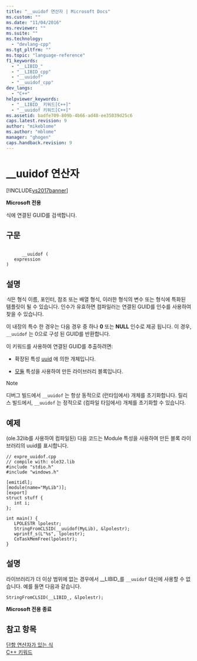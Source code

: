 ```yaml
---
title: "__uuidof 연산자 | Microsoft Docs"
ms.custom: ""
ms.date: "11/04/2016"
ms.reviewer: ""
ms.suite: ""
ms.technology: 
  - "devlang-cpp"
ms.tgt_pltfrm: ""
ms.topic: "language-reference"
f1_keywords: 
  - "__LIBID_"
  - "__LIBID_cpp"
  - "__uuidof"
  - "__uuidof_cpp"
dev_langs: 
  - "C++"
helpviewer_keywords: 
  - "__LIBID_ 키워드[C++]"
  - "__uuidof 키워드[C++]"
ms.assetid: badfe709-809b-4b66-ad48-ee35039d25c6
caps.latest.revision: 9
author: "mikeblome"
ms.author: "mblome"
manager: "ghogen"
caps.handback.revision: 9
---
```

# __uuidof 연산자
[!INCLUDE[vs2017banner](../assembler/inline/includes/vs2017banner.md)]

**Microsoft 전용**  
  
 식에 연결된 GUID를 검색합니다.  
  
## 구문  
  
```  
  
      __uuidof (  
   expression   
)  
```  
  
## 설명  
 *식*은 형식 이름, 포인터, 참조 또는 배열 형식, 이러한 형식의 변수 또는 형식에 특화된 템플릿이 될 수 있습니다.  인수가 유효하면 컴파일러는 연결된 GUID를 인수를 사용하여 찾을 수 있습니다.  
  
 이 내장의 특수 한 경우는 다음 경우 중 하나 **0** 또는 **NULL** 인수로 제공 됩니다.  이 경우, `__uuidof` 는 0으로 구성 된 GUID를 반환합니다.  
  
 이 키워드를 사용하여 연결된 GUID를 추출하려면:  
  
-   확장된 특성 [uuid](../cpp/uuid-cpp.md) 에 의한 개체입니다.  
  
-   [모듈](../windows/module-cpp.md) 특성을 사용하여 만든 라이브러리 블록입니다.  
  
> [!NOTE]
>  디버그 빌드에서 `__uuidof` 는 항상 동적으로 \(런타임에서\) 개체를 초기화합니다.  릴리스 빌드에서, `__uuidof` 는 정적으로 \(컴파일 타임에서\) 개체를 초기화할 수 있습니다.  
  
## 예제  
 \(ole.32lib를 사용하여 컴파일된\) 다음 코드는 Module 특성을 사용하여 만든 블록 라이브러리의 uuid를 표시합니다.  
  
```  
// expre_uuidof.cpp  
// compile with: ole32.lib  
#include "stdio.h"  
#include "windows.h"  
  
[emitidl];  
[module(name="MyLib")];  
[export]  
struct stuff {  
   int i;  
};  
  
int main() {  
   LPOLESTR lpolestr;  
   StringFromCLSID(__uuidof(MyLib), &lpolestr);  
   wprintf_s(L"%s", lpolestr);  
   CoTaskMemFree(lpolestr);  
}  
```  
  
## 설명  
 라이브러리가 더 이상 범위에 없는 경우에서 \_\_LIBID\_를 `__uuidof` 대신에 사용할 수 없습니다.  예를 들면 다음과 같습니다.  
  
```  
StringFromCLSID(__LIBID_, &lpolestr);  
```  
  
 **Microsoft 전용 종료**  
  
## 참고 항목  
 [단항 연산자가 있는 식](../cpp/expressions-with-unary-operators.md)   
 [C\+\+ 키워드](../cpp/keywords-cpp.md)